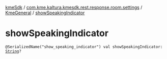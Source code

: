 [kmeSdk](../../index.md) / [com.kme.kaltura.kmesdk.rest.response.room.settings](../index.md) / [KmeGeneral](index.md) / [showSpeakingIndicator](./show-speaking-indicator.md)

# showSpeakingIndicator

`@SerializedName("show_speaking_indicator") val showSpeakingIndicator: `[`String`](https://kotlinlang.org/api/latest/jvm/stdlib/kotlin/-string/index.html)`?`